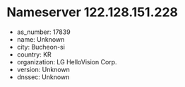 # Nameserver 122.128.151.228

* as_number: 17839
* name: Unknown
* city: Bucheon-si
* country: KR
* organization: LG HelloVision Corp.
* version: Unknown
* dnssec: Unknown

